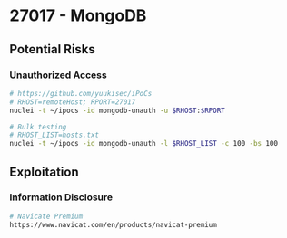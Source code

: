 # 27017 - MongoDB

## Potential Risks

### Unauthorized Access

```bash
# https://github.com/yuukisec/iPoCs
# RHOST=remoteHost; RPORT=27017
nuclei -t ~/ipocs -id mongodb-unauth -u $RHOST:$RPORT

# Bulk testing
# RHOST_LIST=hosts.txt
nuclei -t ~/ipocs -id mongodb-unauth -l $RHOST_LIST -c 100 -bs 100
```

## **Exploitation**

### Information Disclosure

```bash
# Navicate Premium
https://www.navicat.com/en/products/navicat-premium
```
